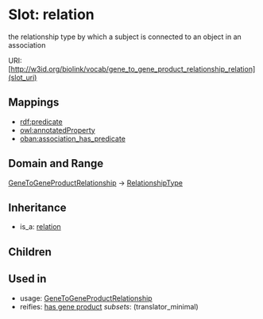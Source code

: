 # Slot: relation


the relationship type by which a subject is connected to an object in an association

URI: [http://w3id.org/biolink/vocab/gene_to_gene_product_relationship_relation](slot_uri)
## Mappings

 * [rdf:predicate](http://purl.obolibrary.org/obo/rdf_predicate)
 * [owl:annotatedProperty](http://purl.obolibrary.org/obo/owl_annotatedProperty)
 * [oban:association_has_predicate](http://purl.obolibrary.org/obo/oban_association_has_predicate)
## Domain and Range

[GeneToGeneProductRelationship](GeneToGeneProductRelationship.md) -> [RelationshipType](RelationshipType.md)
## Inheritance

 *  is_a: [relation](relation.md)
## Children

## Used in

 *  usage: [GeneToGeneProductRelationship](GeneToGeneProductRelationship.md)
 *  reifies: [has gene product](has_gene_product.md) *subsets*: (translator_minimal)
